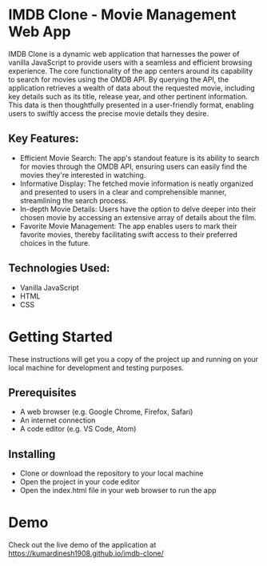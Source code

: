 # IMDB Clone - Movie Management Web App

IMDB Clone is a dynamic web application that harnesses the power of vanilla JavaScript to provide users with a seamless and efficient browsing experience.
The core functionality of the app centers around its capability to search for movies using the OMDB API.
By querying the API, the application retrieves a wealth of data about the requested movie, including key details such as its title, release year, and other pertinent information. 
This data is then thoughtfully presented in a user-friendly format, enabling users to swiftly access the precise movie details they desire.

## Key Features:

- Efficient Movie Search: The app's standout feature is its ability to search for movies through the OMDB API, ensuring users can easily find the movies they're interested in watching.
- Informative Display: The fetched movie information is neatly organized and presented to users in a clear and comprehensible manner, streamlining the search process.
- In-depth Movie Details: Users have the option to delve deeper into their chosen movie by accessing an extensive array of details about the film.
- Favorite Movie Management: The app enables users to mark their favorite movies, thereby facilitating swift access to their preferred choices in the future.

## Technologies Used:

- Vanilla JavaScript
- HTML
- CSS

# Getting Started
These instructions will get you a copy of the project up and running on your local machine for development and testing purposes.

## Prerequisites
- A web browser (e.g. Google Chrome, Firefox, Safari)
- An internet connection
- A code editor (e.g. VS Code, Atom)
## Installing
- Clone or download the repository to your local machine
- Open the project in your code editor
- Open the index.html file in your web browser to run the app

# Demo
Check out the live demo of the application at https://kumardinesh1908.github.io/imdb-clone/
